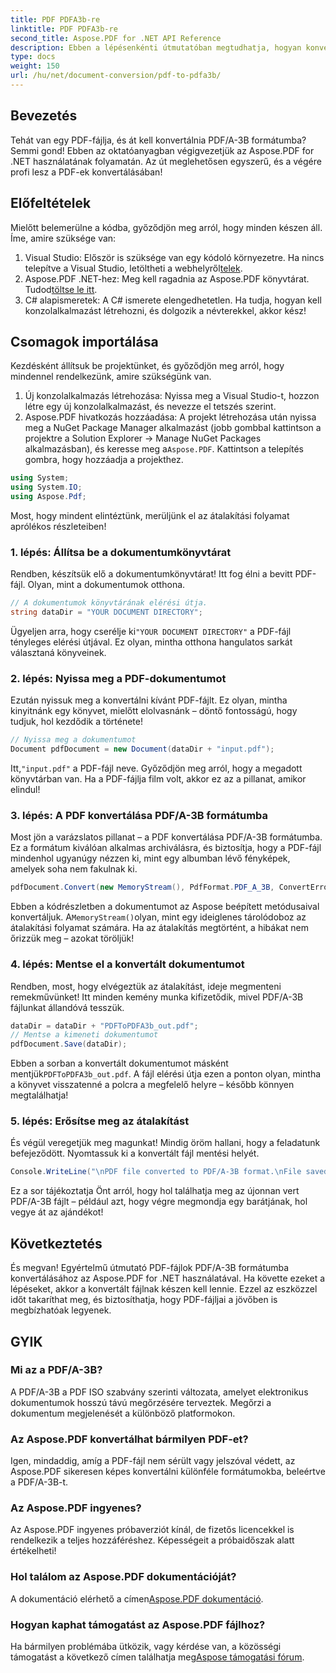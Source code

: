 ```yaml
---
title: PDF PDFA3b-re
linktitle: PDF PDFA3b-re
second_title: Aspose.PDF for .NET API Reference
description: Ebben a lépésenkénti útmutatóban megtudhatja, hogyan konvertálhat könnyedén PDF-fájlokat PDF/A-3B formátumba az Aspose.PDF for .NET segítségével.
type: docs
weight: 150
url: /hu/net/document-conversion/pdf-to-pdfa3b/
---
```

## Bevezetés

Tehát van egy PDF-fájlja, és át kell konvertálnia PDF/A-3B formátumba? Semmi gond! Ebben az oktatóanyagban végigvezetjük az Aspose.PDF for .NET használatának folyamatán. Az út meglehetősen egyszerű, és a végére profi lesz a PDF-ek konvertálásában!

## Előfeltételek

Mielőtt belemerülne a kódba, győződjön meg arról, hogy minden készen áll. Íme, amire szüksége van:

1. Visual Studio: Először is szüksége van egy kódoló környezetre. Ha nincs telepítve a Visual Studio, letöltheti a webhelyről[telek](https://visualstudio.microsoft.com/).
2.  Aspose.PDF .NET-hez: Meg kell ragadnia az Aspose.PDF könyvtárat. Tudod[töltse le itt](https://releases.aspose.com/pdf/net/).
3. C# alapismeretek: A C# ismerete elengedhetetlen. Ha tudja, hogyan kell konzolalkalmazást létrehozni, és dolgozik a névterekkel, akkor kész!

## Csomagok importálása

Kezdésként állítsuk be projektünket, és győződjön meg arról, hogy mindennel rendelkezünk, amire szükségünk van.

1. Új konzolalkalmazás létrehozása: Nyissa meg a Visual Studio-t, hozzon létre egy új konzolalkalmazást, és nevezze el tetszés szerint.
2.  Aspose.PDF hivatkozás hozzáadása: A projekt létrehozása után nyissa meg a NuGet Package Manager alkalmazást (jobb gombbal kattintson a projektre a Solution Explorer -> Manage NuGet Packages alkalmazásban), és keresse meg a`Aspose.PDF`. Kattintson a telepítés gombra, hogy hozzáadja a projekthez.

```csharp
using System;
using System.IO;
using Aspose.Pdf;
```

Most, hogy mindent elintéztünk, merüljünk el az átalakítási folyamat aprólékos részleteiben!

### 1. lépés: Állítsa be a dokumentumkönyvtárat

Rendben, készítsük elő a dokumentumkönyvtárat! Itt fog élni a bevitt PDF-fájl. Olyan, mint a dokumentumok otthona.

```csharp
// A dokumentumok könyvtárának elérési útja.
string dataDir = "YOUR DOCUMENT DIRECTORY";
```

 Ügyeljen arra, hogy cserélje ki`"YOUR DOCUMENT DIRECTORY"` a PDF-fájl tényleges elérési útjával. Ez olyan, mintha otthona hangulatos sarkát választaná könyveinek. 

### 2. lépés: Nyissa meg a PDF-dokumentumot

Ezután nyissuk meg a konvertálni kívánt PDF-fájlt. Ez olyan, mintha kinyitnánk egy könyvet, mielőtt elolvasnánk – döntő fontosságú, hogy tudjuk, hol kezdődik a története!

```csharp
// Nyissa meg a dokumentumot
Document pdfDocument = new Document(dataDir + "input.pdf");
```

 Itt,`"input.pdf"` a PDF-fájl neve. Győződjön meg arról, hogy a megadott könyvtárban van. Ha a PDF-fájlja film volt, akkor ez az a pillanat, amikor elindul!

### 3. lépés: A PDF konvertálása PDF/A-3B formátumba

Most jön a varázslatos pillanat – a PDF konvertálása PDF/A-3B formátumba. Ez a formátum kiválóan alkalmas archiválásra, és biztosítja, hogy a PDF-fájl mindenhol ugyanúgy nézzen ki, mint egy albumban lévő fényképek, amelyek soha nem fakulnak ki.

```csharp
pdfDocument.Convert(new MemoryStream(), PdfFormat.PDF_A_3B, ConvertErrorAction.Delete);
```

 Ebben a kódrészletben a dokumentumot az Aspose beépített metódusaival konvertáljuk. A`MemoryStream()`olyan, mint egy ideiglenes tárolódoboz az átalakítási folyamat számára. Ha az átalakítás megtörtént, a hibákat nem őrizzük meg – azokat töröljük!

### 4. lépés: Mentse el a konvertált dokumentumot

Rendben, most, hogy elvégeztük az átalakítást, ideje megmenteni remekművünket! Itt minden kemény munka kifizetődik, mivel PDF/A-3B fájlunkat állandóvá tesszük.

```csharp
dataDir = dataDir + "PDFToPDFA3b_out.pdf";
// Mentse a kimeneti dokumentumot
pdfDocument.Save(dataDir);
```

 Ebben a sorban a konvertált dokumentumot másként mentjük`PDFToPDFA3b_out.pdf`. A fájl elérési útja ezen a ponton olyan, mintha a könyvet visszatenné a polcra a megfelelő helyre – később könnyen megtalálhatja!

### 5. lépés: Erősítse meg az átalakítást

És végül veregetjük meg magunkat! Mindig öröm hallani, hogy a feladatunk befejeződött. Nyomtassuk ki a konvertált fájl mentési helyét.

```csharp
Console.WriteLine("\nPDF file converted to PDF/A-3B format.\nFile saved at " + dataDir);
```

Ez a sor tájékoztatja Önt arról, hogy hol találhatja meg az újonnan vert PDF/A-3B fájlt – például azt, hogy végre megmondja egy barátjának, hol vegye át az ajándékot!

## Következtetés

És megvan! Egyértelmű útmutató PDF-fájlok PDF/A-3B formátumba konvertálásához az Aspose.PDF for .NET használatával. Ha követte ezeket a lépéseket, akkor a konvertált fájlnak készen kell lennie. Ezzel az eszközzel időt takaríthat meg, és biztosíthatja, hogy PDF-fájljai a jövőben is megbízhatóak legyenek.

## GYIK

### Mi az a PDF/A-3B?
A PDF/A-3B a PDF ISO szabvány szerinti változata, amelyet elektronikus dokumentumok hosszú távú megőrzésére terveztek. Megőrzi a dokumentum megjelenését a különböző platformokon.

### Az Aspose.PDF konvertálhat bármilyen PDF-et?
Igen, mindaddig, amíg a PDF-fájl nem sérült vagy jelszóval védett, az Aspose.PDF sikeresen képes konvertálni különféle formátumokba, beleértve a PDF/A-3B-t.

### Az Aspose.PDF ingyenes?
Az Aspose.PDF ingyenes próbaverziót kínál, de fizetős licencekkel is rendelkezik a teljes hozzáféréshez. Képességeit a próbaidőszak alatt értékelheti!

### Hol találom az Aspose.PDF dokumentációját?
 A dokumentáció elérhető a címen[Aspose.PDF dokumentáció](https://reference.aspose.com/pdf/net/).

### Hogyan kaphat támogatást az Aspose.PDF fájlhoz?
Ha bármilyen problémába ütközik, vagy kérdése van, a közösségi támogatást a következő címen találhatja meg[Aspose támogatási fórum](https://forum.aspose.com/c/pdf/10).